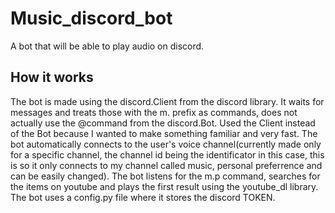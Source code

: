 # Music_discord_bot
A bot that will be able to play audio on discord.

## How it works
The bot is made using the discord.Client from the discord library. 
It waits for messages and treats those with the m. prefix as commands, does not actually use the @command from the discord.Bot. Used the Client instead of the Bot because I wanted to make something familiar and very fast.
The bot automatically connects to the user's voice channel(currently made only for a specific channel, the channel id being the identificator in this case, this is so it only connects to my channel called music, personal preferrence and can be easily changed).
The bot listens for the m.p <item> command, searches for the items on youtube and plays the first result using the youtube_dl library.
The bot uses a config.py file where it stores the discord TOKEN.
